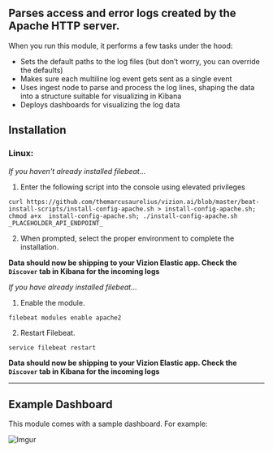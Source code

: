 ## Parses access and error logs created by the Apache HTTP server.

When you run this module, it performs a few tasks under the hood:

- Sets the default paths to the log files (but don’t worry, you can override the defaults)
- Makes sure each multiline log event gets sent as a single event
- Uses ingest node to parse and process the log lines, shaping the data into a structure suitable for visualizing in Kibana
- Deploys dashboards for visualizing the log data

## Installation

### Linux:

<i>If you haven't already installed filebeat...</i>

1. Enter the following script into the console using elevated privileges

```
curl https://github.com/themarcusaurelius/vizion.ai/blob/master/beat-install-scripts/install-config-apache.sh > install-config-apache.sh; chmod a+x  install-config-apache.sh; ./install-config-apache.sh _PLACEHOLDER_API_ENDPOINT_
```

2. When prompted, select the proper environment to complete the installation.

**Data should now be shipping to your Vizion Elastic app. Check the ```Discover``` tab in Kibana for the incoming logs**

<i>If you have already installed filebeat...</i>

1. Enable the module.

```
filebeat modules enable apache2
```

2. Restart Filebeat.

```
service filebeat restart
```

**Data should now be shipping to your Vizion Elastic app. Check the ```Discover``` tab in Kibana for the incoming logs**

<hr>

## Example Dashboard

This module comes with a sample dashboard. For example:

![Imgur](https://imgur.com/YXoWdq9.png)

